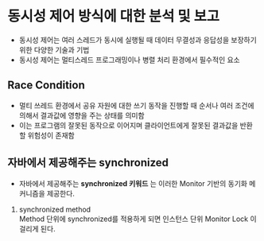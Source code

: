 # 동시성 제어 방식에 대한 분석 및 보고
- 동시성 제어는 여러 스레드가 동시에 실행될 때 데이터 무결성과 응답성을 보장하기 위한 다양한 기술과 기법
- 동시성 제어는 멀티스레드 프로그래밍이나 병렬 처리 환경에서 필수적인 요소

## Race Condition
- 멀티 쓰레드 환경에서 공유 자원에 대한 쓰기 동작을 진행할 때 순서나 여러 조건에 의해서 결과값에 영향을 주는 상태를 의미함
- 이는 프로그램의 잘못된 동작으로 이어지며 클라이언트에게 잘못된 결과값을 반환할 위험성이 존재함

## 자바에서 제공해주는 synchronized
- 자바에서 제공해주는 __synchronized 키워드__ 는 이러한 Monitor 기반의 동기화 메커니즘을 제공한다.
1. synchronized method </br>
Method 단위에 synchronized를 적용하게 되면 인스턴스 단위 Monitor Lock 이 걸리게 된다.
